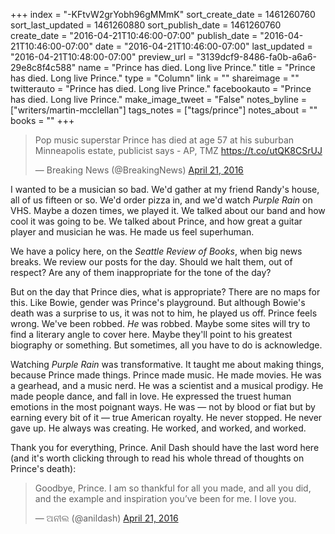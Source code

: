 +++
index = "-KFtvW2grYobh96gMMmK"
sort_create_date = 1461260760
sort_last_updated = 1461260880
sort_publish_date = 1461260760
create_date = "2016-04-21T10:46:00-07:00"
publish_date = "2016-04-21T10:46:00-07:00"
date = "2016-04-21T10:46:00-07:00"
last_updated = "2016-04-21T10:48:00-07:00"
preview_url = "3139dcf9-8486-fa0b-a6a6-29e8c8f4c588"
name = "Prince has died. Long live Prince."
title = "Prince has died. Long live Prince."
type = "Column"
link = ""
shareimage = ""
twitterauto = "Prince has died. Long live Prince."
facebookauto = "Prince has died. Long live Prince."
make_image_tweet = "False"
notes_byline = ["writers/martin-mcclellan"]
tags_notes = ["tags/prince"]
notes_about = ""
books = ""
+++
<blockquote class="twitter-tweet" data-lang="en"><p lang="en" dir="ltr">Pop music superstar Prince has died at age 57 at his suburban Minneapolis estate, publicist says - AP, TMZ <a href="https://t.co/utQK8CSrUJ">https://t.co/utQK8CSrUJ</a></p>&mdash; Breaking News (@BreakingNews) <a href="https://twitter.com/BreakingNews/status/723197524627075072">April 21, 2016</a></blockquote>

I wanted to be a musician so bad. We'd gather at my friend Randy's house, all of us fifteen or so. We'd order pizza in, and we'd watch _Purple Rain_ on VHS. Maybe a dozen times, we played it. We talked about our band and how cool it was going to be. We talked about Prince, and how great a guitar player and musician he was. He made us feel superhuman.

We have a policy here, on the _Seattle Review of Books_, when big news breaks. We review our posts for the day. Should we halt them, out of respect? Are any of them inappropriate for the tone of the day?

But on the day that Prince dies, what is appropriate? There are no maps for this. Like Bowie, gender was Prince's playground. But although Bowie's death was a surprise to us, it was not to him, he played us off. Prince feels wrong. We've been robbed. _He_ was robbed. Maybe some sites will try to find a literary angle to cover here. Maybe they'll point to his greatest biography or something. But sometimes, all you have to do is acknowledge. 

Watching _Purple Rain_ was transformative. It taught me about making things, because Prince made things. Prince made music. He made movies. He was a gearhead, and a music nerd. He was a scientist and a musical prodigy. He made people dance, and fall in love. He expressed the truest human emotions in the most poignant ways. He was &mdash; not by blood or fiat but by earning every bit of it &mdash; true American royalty. He never stopped. He never gave up. He always was creating. He worked, and worked, and worked.

Thank you for everything, Prince. Anil Dash should have the last word here (and it's worth clicking through to read his whole thread of thoughts on Prince's death):

<blockquote class="twitter-tweet" data-lang="en"><p lang="en" dir="ltr">Goodbye, Prince. I am so thankful for all you made, and all you did, and the example and inspiration you’ve been for me. I love you.</p>&mdash; ଅନୀଲ (@anildash) <a href="https://twitter.com/anildash/status/723197136804954112">April 21, 2016</a></blockquote>